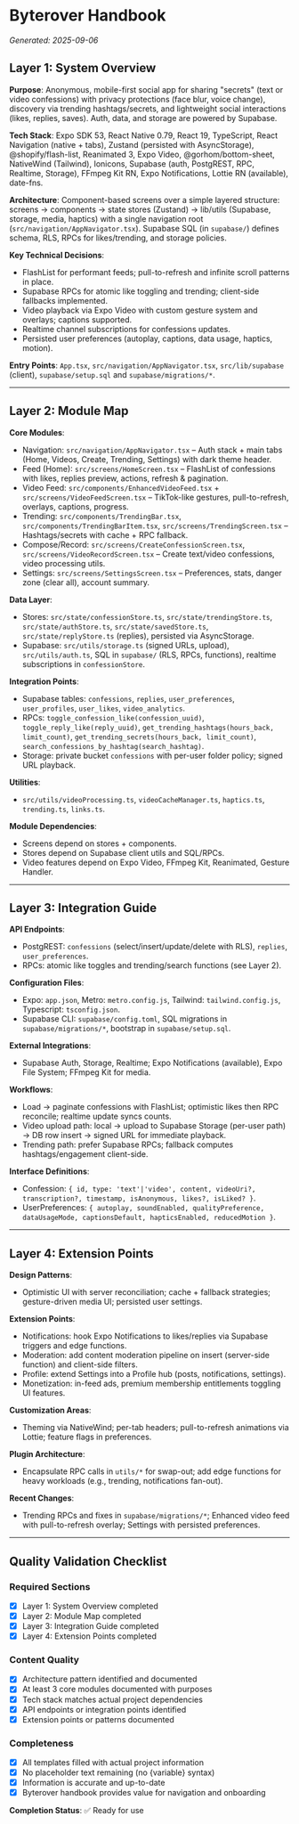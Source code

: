  # Byterover Handbook

 *Generated: 2025-09-06*

 ## Layer 1: System Overview

 **Purpose**: Anonymous, mobile-first social app for sharing "secrets" (text or video confessions) with privacy protections (face blur, voice change), discovery via trending hashtags/secrets, and lightweight social interactions (likes, replies, saves). Auth, data, and storage are powered by Supabase.

 **Tech Stack**: Expo SDK 53, React Native 0.79, React 19, TypeScript, React Navigation (native + tabs), Zustand (persisted with AsyncStorage), @shopify/flash-list, Reanimated 3, Expo Video, @gorhom/bottom-sheet, NativeWind (Tailwind), Ionicons, Supabase (auth, PostgREST, RPC, Realtime, Storage), FFmpeg Kit RN, Expo Notifications, Lottie RN (available), date-fns.

 **Architecture**: Component-based screens over a simple layered structure: screens → components → state stores (Zustand) → lib/utils (Supabase, storage, media, haptics) with a single navigation root (`src/navigation/AppNavigator.tsx`). Supabase SQL (in `supabase/`) defines schema, RLS, RPCs for likes/trending, and storage policies.

 **Key Technical Decisions**:
 - FlashList for performant feeds; pull-to-refresh and infinite scroll patterns in place.
 - Supabase RPCs for atomic like toggling and trending; client-side fallbacks implemented.
 - Video playback via Expo Video with custom gesture system and overlays; captions supported.
 - Realtime channel subscriptions for confessions updates.
 - Persisted user preferences (autoplay, captions, data usage, haptics, motion).

 **Entry Points**: `App.tsx`, `src/navigation/AppNavigator.tsx`, `src/lib/supabase` (client), `supabase/setup.sql` and `supabase/migrations/*`.

 ---

 ## Layer 2: Module Map

 **Core Modules**:
 - Navigation: `src/navigation/AppNavigator.tsx` – Auth stack + main tabs (Home, Videos, Create, Trending, Settings) with dark theme header.
 - Feed (Home): `src/screens/HomeScreen.tsx` – FlashList of confessions with likes, replies preview, actions, refresh & pagination.
 - Video Feed: `src/components/EnhancedVideoFeed.tsx` + `src/screens/VideoFeedScreen.tsx` – TikTok-like gestures, pull-to-refresh, overlays, captions, progress.
 - Trending: `src/components/TrendingBar.tsx`, `src/components/TrendingBarItem.tsx`, `src/screens/TrendingScreen.tsx` – Hashtags/secrets with cache + RPC fallback.
 - Compose/Record: `src/screens/CreateConfessionScreen.tsx`, `src/screens/VideoRecordScreen.tsx` – Create text/video confessions, video processing utils.
 - Settings: `src/screens/SettingsScreen.tsx` – Preferences, stats, danger zone (clear all), account summary.

 **Data Layer**:
 - Stores: `src/state/confessionStore.ts`, `src/state/trendingStore.ts`, `src/state/authStore.ts`, `src/state/savedStore.ts`, `src/state/replyStore.ts` (replies), persisted via AsyncStorage.
 - Supabase: `src/utils/storage.ts` (signed URLs, upload), `src/utils/auth.ts`, SQL in `supabase/` (RLS, RPCs, functions), realtime subscriptions in `confessionStore`.

 **Integration Points**:
 - Supabase tables: `confessions`, `replies`, `user_preferences`, `user_profiles`, `user_likes`, `video_analytics`.
 - RPCs: `toggle_confession_like(confession_uuid)`, `toggle_reply_like(reply_uuid)`, `get_trending_hashtags(hours_back, limit_count)`, `get_trending_secrets(hours_back, limit_count)`, `search_confessions_by_hashtag(search_hashtag)`.
 - Storage: private bucket `confessions` with per-user folder policy; signed URL playback.

 **Utilities**:
 - `src/utils/videoProcessing.ts`, `videoCacheManager.ts`, `haptics.ts`, `trending.ts`, `links.ts`.

 **Module Dependencies**:
 - Screens depend on stores + components.
 - Stores depend on Supabase client utils and SQL/RPCs.
 - Video features depend on Expo Video, FFmpeg Kit, Reanimated, Gesture Handler.

 ---

 ## Layer 3: Integration Guide

 **API Endpoints**:
 - PostgREST: `confessions` (select/insert/update/delete with RLS), `replies`, `user_preferences`.
 - RPCs: atomic like toggles and trending/search functions (see Layer 2).

 **Configuration Files**:
 - Expo: `app.json`, Metro: `metro.config.js`, Tailwind: `tailwind.config.js`, Typescript: `tsconfig.json`.
 - Supabase CLI: `supabase/config.toml`, SQL migrations in `supabase/migrations/*`, bootstrap in `supabase/setup.sql`.

 **External Integrations**:
 - Supabase Auth, Storage, Realtime; Expo Notifications (available), Expo File System; FFmpeg Kit for media.

 **Workflows**:
 - Load → paginate confessions with FlashList; optimistic likes then RPC reconcile; realtime update syncs counts.
 - Video upload path: local → upload to Supabase Storage (per-user path) → DB row insert → signed URL for immediate playback.
 - Trending path: prefer Supabase RPCs; fallback computes hashtags/engagement client-side.

 **Interface Definitions**:
 - Confession: `{ id, type: 'text'|'video', content, videoUri?, transcription?, timestamp, isAnonymous, likes?, isLiked? }`.
 - UserPreferences: `{ autoplay, soundEnabled, qualityPreference, dataUsageMode, captionsDefault, hapticsEnabled, reducedMotion }`.

 ---

 ## Layer 4: Extension Points

 **Design Patterns**:
 - Optimistic UI with server reconciliation; cache + fallback strategies; gesture-driven media UI; persisted user settings.

 **Extension Points**:
 - Notifications: hook Expo Notifications to likes/replies via Supabase triggers and edge functions.
 - Moderation: add content moderation pipeline on insert (server-side function) and client-side filters.
 - Profile: extend Settings into a Profile hub (posts, notifications, settings).
 - Monetization: in-feed ads, premium membership entitlements toggling UI features.

 **Customization Areas**:
 - Theming via NativeWind; per-tab headers; pull-to-refresh animations via Lottie; feature flags in preferences.

 **Plugin Architecture**:
 - Encapsulate RPC calls in `utils/*` for swap-out; add edge functions for heavy workloads (e.g., trending, notifications fan-out).

 **Recent Changes**:
 - Trending RPCs and fixes in `supabase/migrations/*`; Enhanced video feed with pull-to-refresh overlay; Settings with persisted preferences.

 ---

 ## Quality Validation Checklist

 ### Required Sections
 - [x] Layer 1: System Overview completed
 - [x] Layer 2: Module Map completed  
 - [x] Layer 3: Integration Guide completed
 - [x] Layer 4: Extension Points completed

 ### Content Quality
 - [x] Architecture pattern identified and documented
 - [x] At least 3 core modules documented with purposes
 - [x] Tech stack matches actual project dependencies
 - [x] API endpoints or integration points identified
 - [x] Extension points or patterns documented

 ### Completeness
 - [x] All templates filled with actual project information
 - [x] No placeholder text remaining (no {variable} syntax)
 - [x] Information is accurate and up-to-date
 - [x] Byterover handbook provides value for navigation and onboarding

 **Completion Status**: ✅ Ready for use

